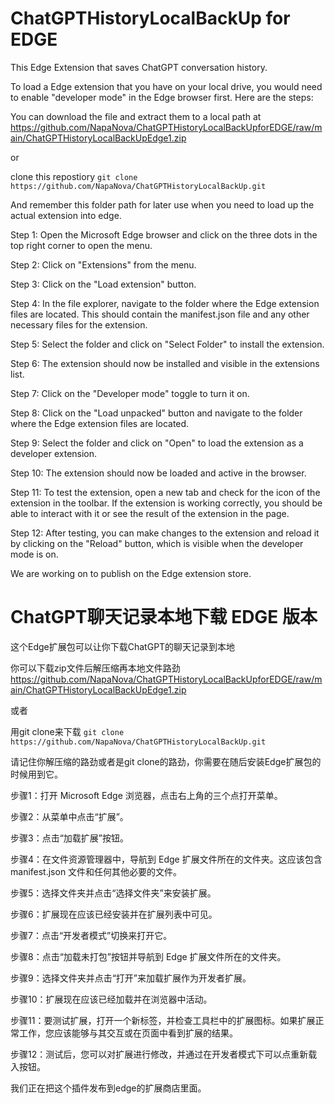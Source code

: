 # ChatGPTHistoryLocalBackUp for EDGE
This Edge Extension that saves ChatGPT conversation history.

To load a Edge extension that you have on your local drive, you would need to enable "developer mode" in the Edge browser first. Here are the steps:

You can download the file and extract them to a local path at https://github.com/NapaNova/ChatGPTHistoryLocalBackUpforEDGE/raw/main/ChatGPTHistoryLocalBackUpEdge1.zip

or

clone this repostiory ```git clone https://github.com/NapaNova/ChatGPTHistoryLocalBackUp.git```

And remember this folder path for later use when you need to load up the actual extension into edge.

Step 1: Open the Microsoft Edge browser and click on the three dots in the top right corner to open the menu.

Step 2: Click on "Extensions" from the menu.

Step 3: Click on the "Load extension" button.

Step 4: In the file explorer, navigate to the folder where the Edge extension files are located. This should contain the manifest.json file and any other necessary files for the extension.

Step 5: Select the folder and click on "Select Folder" to install the extension.

Step 6: The extension should now be installed and visible in the extensions list.

Step 7: Click on the "Developer mode" toggle to turn it on.

Step 8: Click on the "Load unpacked" button and navigate to the folder where the Edge extension files are located.

Step 9: Select the folder and click on "Open" to load the extension as a developer extension.

Step 10: The extension should now be loaded and active in the browser.

Step 11: To test the extension, open a new tab and check for the icon of the extension in the toolbar. If the extension is working correctly, you should be able to interact with it or see the result of the extension in the page.

Step 12: After testing, you can make changes to the extension and reload it by clicking on the "Reload" button, which is visible when the developer mode is on.

We are working on to publish on the Edge extension store.

# ChatGPT聊天记录本地下载 EDGE 版本

这个Edge扩展包可以让你下载ChatGPT的聊天记录到本地

你可以下载zip文件后解压缩再本地文件路劲 https://github.com/NapaNova/ChatGPTHistoryLocalBackUpforEDGE/raw/main/ChatGPTHistoryLocalBackUpEdge1.zip

或者

用git clone来下载
```git clone https://github.com/NapaNova/ChatGPTHistoryLocalBackUp.git```

请记住你解压缩的路劲或者是git clone的路劲，你需要在随后安装Edge扩展包的时候用到它。

步骤1：打开 Microsoft Edge 浏览器，点击右上角的三个点打开菜单。

步骤2：从菜单中点击“扩展”。

步骤3：点击“加载扩展”按钮。

步骤4：在文件资源管理器中，导航到 Edge 扩展文件所在的文件夹。这应该包含 manifest.json 文件和任何其他必要的文件。

步骤5：选择文件夹并点击“选择文件夹”来安装扩展。

步骤6：扩展现在应该已经安装并在扩展列表中可见。

步骤7：点击“开发者模式”切换来打开它。

步骤8：点击“加载未打包”按钮并导航到 Edge 扩展文件所在的文件夹。

步骤9：选择文件夹并点击“打开”来加载扩展作为开发者扩展。

步骤10：扩展现在应该已经加载并在浏览器中活动。

步骤11：要测试扩展，打开一个新标签，并检查工具栏中的扩展图标。如果扩展正常工作，您应该能够与其交互或在页面中看到扩展的结果。

步骤12：测试后，您可以对扩展进行修改，并通过在开发者模式下可以点重新载入按钮。

我们正在把这个插件发布到edge的扩展商店里面。

